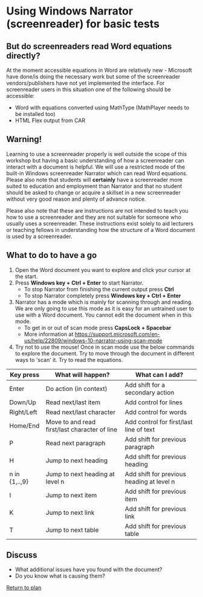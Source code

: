 # Using Windows Narrator (screenreader) for basic tests

## But do screenreaders read Word equations directly?

At the moment accessible equations in Word are relatively new - Microsoft have done/is doing the necessary work but some of the screenreader vendors/publishers have not yet implemented the interface. For screenreader users in this situation one of the following should be accessible:

* Word with equations converted using MathType (MathPlayer needs to be installed too)
* HTML Flex output from CAR

## Warning!

Learning to use a screenreader properly is well outside the scope of this workshop but having a basic understanding of how a screenreader can interact with a document is helpful. We will use a restricted mode of the built-in Windows screenreader Narrator which can read Word equations. Please also note that students will **certainly** have a screenreader more suited to education and employment than Narrator and that no student should be asked to change or acquire a skillset in a new screenreader without very good reason and plenty of advance notice. 

Please also note that these are instructions are not intended to teach you how to use a screenreader and they are not suitable for someone who usually uses a screenreader. These instructions exist solely to aid lecturers or teaching fellows in understanding how the structure of a Word document is used by a screenreader.

## What to do to have a go

1. Open the Word document you want to explore and click your cursor at the start.
2. Press **Windows key + Ctrl + Enter** to start Narrator.
   * To stop Narrator from finishing the current output press **Ctrl**
   * To stop Narrator completely press **Windows key + Ctrl + Enter**
3. Narrator has a mode which is mainly for scanning through and reading. We are only going to use this mode as it is easy for an untrained user to use with a Word document. You cannot edit the document when in this mode. 
   * To get in or out of scan mode press **CapsLock + Spacebar**
   * More information at <https://support.microsoft.com/en-us/help/22809/windows-10-narrator-using-scan-mode> 
4. Try not to use the mouse! Once in scan mode use the below commands to explore the document. Try to move through the document in different ways to 'scan' it. Try to read the equations.

| Key press   	  | What will happen?	       	       	     	      	| What can I add?				|
| --------------- |-----------------------------------------------------|-----------------------------------------------|
| Enter		  | Do action (in context)				| Add shift for a secondary action		|
| Down/Up	  | Read next/last item		   			| Add control for lines				|	
| Right/Left	  | Read next/last character	   			| Add control for words				|
| Home/End	  | Move to and read first/last character of line	| Add control for first/last line of text	|
| P		  | Read next paragraph			     		| Add shift for previous paragraph   		|
| H		  | Jump to next heading				| Add shift for previous heading		|
| n in {1,..,9}	  | Jump to next heading at level n			| Add shift for previous heading at level n	| 
| I    		  | Jump to next item	    	  			| Add shift for previous item	    	  	|
| K		  | Jump to next link					| Add shift for previous link			|
| T		  | Jump to next table					| Add shift for previous table			|

## Discuss

* What additional issues have you found with the document?
* Do you know what is causing them?

[Return to plan](index.html)
